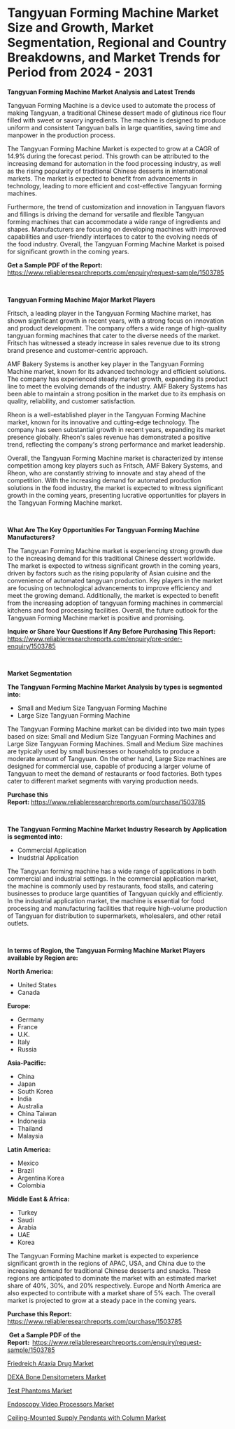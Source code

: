 <p><h1>Tangyuan Forming Machine Market Size and Growth, Market Segmentation, Regional and Country Breakdowns, and Market Trends for Period from 2024 -  2031</h1></p><p><strong>Tangyuan Forming Machine Market Analysis and Latest Trends</strong></p>
<p><p>Tangyuan Forming Machine is a device used to automate the process of making Tangyuan, a traditional Chinese dessert made of glutinous rice flour filled with sweet or savory ingredients. The machine is designed to produce uniform and consistent Tangyuan balls in large quantities, saving time and manpower in the production process.</p><p>The Tangyuan Forming Machine Market is expected to grow at a CAGR of 14.9% during the forecast period. This growth can be attributed to the increasing demand for automation in the food processing industry, as well as the rising popularity of traditional Chinese desserts in international markets. The market is expected to benefit from advancements in technology, leading to more efficient and cost-effective Tangyuan forming machines. </p><p>Furthermore, the trend of customization and innovation in Tangyuan flavors and fillings is driving the demand for versatile and flexible Tangyuan forming machines that can accommodate a wide range of ingredients and shapes. Manufacturers are focusing on developing machines with improved capabilities and user-friendly interfaces to cater to the evolving needs of the food industry. Overall, the Tangyuan Forming Machine Market is poised for significant growth in the coming years.</p></p>
<p><strong>Get a Sample PDF of the Report:&nbsp;</strong> <a href="https://www.reliableresearchreports.com/enquiry/request-sample/1503785">https://www.reliableresearchreports.com/enquiry/request-sample/1503785</a></p>
<p>&nbsp;</p>
<p><strong>Tangyuan Forming Machine Major Market Players</strong></p>
<p><p>Fritsch, a leading player in the Tangyuan Forming Machine market, has shown significant growth in recent years, with a strong focus on innovation and product development. The company offers a wide range of high-quality tangyuan forming machines that cater to the diverse needs of the market. Fritsch has witnessed a steady increase in sales revenue due to its strong brand presence and customer-centric approach.</p><p>AMF Bakery Systems is another key player in the Tangyuan Forming Machine market, known for its advanced technology and efficient solutions. The company has experienced steady market growth, expanding its product line to meet the evolving demands of the industry. AMF Bakery Systems has been able to maintain a strong position in the market due to its emphasis on quality, reliability, and customer satisfaction.</p><p>Rheon is a well-established player in the Tangyuan Forming Machine market, known for its innovative and cutting-edge technology. The company has seen substantial growth in recent years, expanding its market presence globally. Rheon's sales revenue has demonstrated a positive trend, reflecting the company's strong performance and market leadership.</p><p>Overall, the Tangyuan Forming Machine market is characterized by intense competition among key players such as Fritsch, AMF Bakery Systems, and Rheon, who are constantly striving to innovate and stay ahead of the competition. With the increasing demand for automated production solutions in the food industry, the market is expected to witness significant growth in the coming years, presenting lucrative opportunities for players in the Tangyuan Forming Machine market.</p></p>
<p>&nbsp;</p>
<p><strong>What Are The Key Opportunities For Tangyuan Forming Machine Manufacturers?</strong></p>
<p><p>The Tangyuan Forming Machine market is experiencing strong growth due to the increasing demand for this traditional Chinese dessert worldwide. The market is expected to witness significant growth in the coming years, driven by factors such as the rising popularity of Asian cuisine and the convenience of automated tangyuan production. Key players in the market are focusing on technological advancements to improve efficiency and meet the growing demand. Additionally, the market is expected to benefit from the increasing adoption of tangyuan forming machines in commercial kitchens and food processing facilities. Overall, the future outlook for the Tangyuan Forming Machine market is positive and promising.</p></p>
<p><strong>Inquire or Share Your Questions If Any Before Purchasing This Report:</strong> <a href="https://www.reliableresearchreports.com/enquiry/pre-order-enquiry/1503785">https://www.reliableresearchreports.com/enquiry/pre-order-enquiry/1503785</a></p>
<p>&nbsp;</p>
<p><strong>Market Segmentation</strong></p>
<p><strong>The Tangyuan Forming Machine Market Analysis by types is segmented into:</strong></p>
<p><ul><li>Small and Medium Size Tangyuan Forming Machine</li><li>Large Size Tangyuan Forming Machine</li></ul></p>
<p><p>The Tangyuan Forming Machine market can be divided into two main types based on size: Small and Medium Size Tangyuan Forming Machines and Large Size Tangyuan Forming Machines. Small and Medium Size machines are typically used by small businesses or households to produce a moderate amount of Tangyuan. On the other hand, Large Size machines are designed for commercial use, capable of producing a larger volume of Tangyuan to meet the demand of restaurants or food factories. Both types cater to different market segments with varying production needs.</p></p>
<p><strong>Purchase this Report:&nbsp;</strong><a href="https://www.reliableresearchreports.com/purchase/1503785">https://www.reliableresearchreports.com/purchase/1503785</a></p>
<p>&nbsp;</p>
<p><strong>The Tangyuan Forming Machine Market Industry Research by Application is segmented into:</strong></p>
<p><ul><li>Commercial Application</li><li>Inudstrial Application</li></ul></p>
<p><p>The Tangyuan forming machine has a wide range of applications in both commercial and industrial settings. In the commercial application market, the machine is commonly used by restaurants, food stalls, and catering businesses to produce large quantities of Tangyuan quickly and efficiently. In the industrial application market, the machine is essential for food processing and manufacturing facilities that require high-volume production of Tangyuan for distribution to supermarkets, wholesalers, and other retail outlets.</p></p>
<p>&nbsp;</p>
<p><strong>In terms of Region, the Tangyuan Forming Machine Market Players available by Region are:</strong></p>
<p>
    <p> <strong> North America: </strong>
        <ul>
            <li>United States</li>
            <li>Canada</li>
        </ul>
        </p> 
    <p> <strong> Europe: </strong>
        <ul>
            <li>Germany</li>
            <li>France</li>
            <li>U.K.</li>
            <li>Italy</li>
            <li>Russia</li>
        </ul>
        </p> 
    <p> <strong> Asia-Pacific: </strong>
        <ul>
            <li>China</li>
            <li>Japan</li>
            <li>South Korea</li>
            <li>India</li>
            <li>Australia</li>
            <li>China Taiwan</li>
            <li>Indonesia</li>
            <li>Thailand</li>
            <li>Malaysia</li>
        </ul>
        </p> 
    <p> <strong> Latin America: </strong>
        <ul>
            <li>Mexico</li>
            <li>Brazil</li>
            <li>Argentina Korea</li>
            <li>Colombia</li>
        </ul>
        </p> 
    <p> <strong> Middle East & Africa: </strong>
        <ul>
            <li>Turkey</li>
            <li>Saudi</li>
            <li>Arabia</li>
            <li>UAE</li>
            <li>Korea</li>
        </ul>
    </p>
    </p>
<p><p>The Tangyuan Forming Machine market is expected to experience significant growth in the regions of APAC, USA, and China due to the increasing demand for traditional Chinese desserts and snacks. These regions are anticipated to dominate the market with an estimated market share of 40%, 30%, and 20% respectively. Europe and North America are also expected to contribute with a market share of 5% each. The overall market is projected to grow at a steady pace in the coming years.</p></p>
<p><strong>Purchase this Report: </strong><a href="https://www.reliableresearchreports.com/purchase/1503785">https://www.reliableresearchreports.com/purchase/1503785</a></p>
<p>&nbsp;<strong>Get a Sample PDF of the Report:&nbsp;&nbsp;</strong><a href="https://www.reliableresearchreports.com/enquiry/request-sample/1503785">https://www.reliableresearchreports.com/enquiry/request-sample/1503785</a></p>
<p><strong></strong></p>
<p><p><a href="https://github.com/luckyshygirl/Market-Research-Report-List-3/blob/main/friedreich-ataxia-drug-market.md">Friedreich Ataxia Drug Market</a></p><p><a href="https://medium.com/@williefields7566/dexa-bone-densitometers-market-trends-and-market-analysis-forecasted-for-period-2024-2031-9fd9f309c1ff">DEXA Bone Densitometers Market</a></p><p><a href="https://medium.com/@williefields7566/test-phantoms-market-research-report-its-history-and-forecast-2024-to-2031-0085585a457b">Test Phantoms Market</a></p><p><a href="https://medium.com/@williefields7566/endoscopy-video-processors-market-share-evolution-and-market-growth-trends-2024-2031-e5b7b6f81aff">Endoscopy Video Processors Market</a></p><p><a href="https://medium.com/p/bedcb3b9e6fd/edit">Ceiling-Mounted Supply Pendants with Column Market</a></p></p>